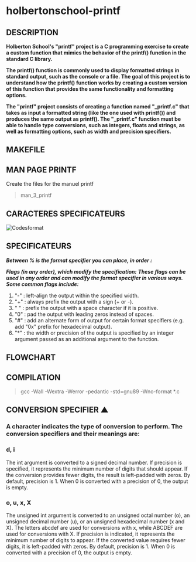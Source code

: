 # holbertonschool-printf

## DESCRIPTION
**Holberton School's "printf" project is a C programming exercise to create a custom function that mimics the behavior of the printf() function in the standard C library.**

**The printf() function is commonly used to display formatted strings in standard output, such as the console or a file. The goal of this project is to understand how the printf() function works by creating a custom version of this function that provides the same functionality and formatting options.**

**The "printf" project consists of creating a function named "_printf.c" that takes as input a formatted string (like the one used with printf()) and produces the same output as printf(). The "_printf.c" function must be able to handle type conversions, such as integers, floats and strings, as well as formatting options, such as width and precision specifiers.**


## MAKEFILE


## MAN PAGE PRINTF
Create the files for the manuel printf
> man_3_printf


## CARACTERES SPECIFICATEURS 
![Codesformat](https://user-images.githubusercontent.com/122387449/228476864-4416d0e8-857d-4b2e-9add-567dc91a6745.png)





## SPECIFICATEURS
***Between % is the format specifier you can place, in order :***

***Flags (in any order), which modify the specification:***
***These flags can be used in any order and can modify the format specifier in various ways. Some common flags include:***

1. "-" : left-align the output within the specified width.
2. "+" : always prefix the output with a sign (+ or -).
3. " " : prefix the output with a space character if it is positive.
4. "0" : pad the output with leading zeros instead of spaces.
5. "#" : add an alternate form of output for certain format specifiers (e.g. add "0x" prefix for hexadecimal output).
6. "*" : the width or precision of the output is specified by an integer argument passed as an additional argument to the function.

## FLOWCHART


## COMPILATION 
> gcc -Wall -Wextra -Werror -pedantic -std=gnu89 -Wno-format *.c

## CONVERSION SPECIFIER ▲

### A character indicates the type of conversion to perform. The conversion specifiers and their meanings are:

### d, i
The int argument is converted to a signed decimal number. If precision is specified, it represents the minimum number of digits that should appear. If the conversion provides fewer digits, the result is left-padded with zeros. By default, precision is 1. When 0 is converted with a precision of 0, the output is empty.
### o, u, x, X
The unsigned int argument is converted to an unsigned octal number (o), an unsigned decimal number (u), or an unsigned hexadecimal number (x and X). The letters abcdef are used for conversions with x, while ABCDEF are used for conversions with X. If precision is indicated, it represents the minimum number of digits to appear. If the converted value requires fewer digits, it is left-padded with zeros. By default, precision is 1. When 0 is converted with a precision of 0, the output is empty.


